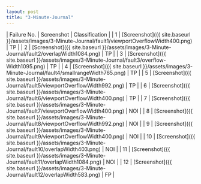 ```yaml
---
layout: post
title: "3-Minute-Journal"
---
```

| Failure No. | Screenshot | Classification |
| 1 | [Screenshot]({{ site.baseurl }}/assets/images/3-Minute-Journal/fault1/viewportOverflowWidth400.png) | TP |
| 2 | [Screenshot]({{ site.baseurl }}/assets/images/3-Minute-Journal/fault2/overlapWidth1084.png) | TP |
| 3 | [Screenshot]({{ site.baseurl }}/assets/images/3-Minute-Journal/fault3/overflow-Width1095.png) | TP |
| 4 | [Screenshot]({{ site.baseurl }}/assets/images/3-Minute-Journal/fault4/smallrangeWidth765.png) | TP |
| 5 | [Screenshot]({{ site.baseurl }}/assets/images/3-Minute-Journal/fault5/viewportOverflowWidth992.png) | TP |
| 6 | [Screenshot]({{ site.baseurl }}/assets/images/3-Minute-Journal/fault6/viewportOverflowWidth400.png) | TP |
| 7 | [Screenshot]({{ site.baseurl }}/assets/images/3-Minute-Journal/fault7/viewportOverflowWidth400.png) | NOI |
| 8 | [Screenshot]({{ site.baseurl }}/assets/images/3-Minute-Journal/fault8/viewportOverflowWidth992.png) | NOI |
| 9 | [Screenshot]({{ site.baseurl }}/assets/images/3-Minute-Journal/fault9/viewportOverflowWidth400.png) | NOI |
| 10 | [Screenshot]({{ site.baseurl }}/assets/images/3-Minute-Journal/fault10/overlapWidth403.png) | NOI |
| 11 | [Screenshot]({{ site.baseurl }}/assets/images/3-Minute-Journal/fault11/overlapWidth1084.png) | NOI |
| 12 | [Screenshot]({{ site.baseurl }}/assets/images/3-Minute-Journal/fault12/overlapWidth583.png) | FP |
